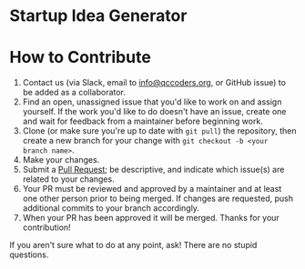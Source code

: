 # Startup Idea Generator

# How to Contribute

1. Contact us (via Slack, email to info@qccoders.org, or GitHub issue) to be added as a collaborator.
2. Find an open, unassigned issue that you'd like to work on and assign yourself.  If the work you'd like to do doesn't have an issue, create one and wait for feedback from a maintainer before beginning work.
3. Clone (or make sure you're up to date with `git pull`) the repository, then create a new branch for your change with `git checkout -b <your branch name>`.
4. Make your changes.
5. Submit a [Pull Request](https://services.github.com/on-demand/github-cli/open-pull-request-github); be descriptive, and indicate which issue(s) are related to your changes.
6. Your PR must be reviewed and approved by a maintainer and at least one other person prior to being merged. If changes are requested, push additional commits to your branch accordingly.
7. When your PR has been approved it will be merged.  Thanks for your contribution!

If you aren't sure what to do at any point, ask! There are no stupid questions.

